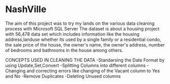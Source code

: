 # NashVille
The aim of this project was to try my lands on the various data cleaning process with Microsoft SQL Server
The dataset is about a housing project with 56,478 data set which includes information like the housing address,landuse whether its used by a single family or a residential condo, the sale price of the house, the owner's name, the owner's address, number of bedrooms and bathrooms in the house among others.


CONCEPTS USED IN CLEANING THE DATA
  -Standarsing the Date Format by using Update,Set,Convert
  -Splitting Columns into different columns
  -Changing and correcting errors like changing of the Vacant column to Yes and No
  -Remove Duplicates
  -Deleting Unused columns
